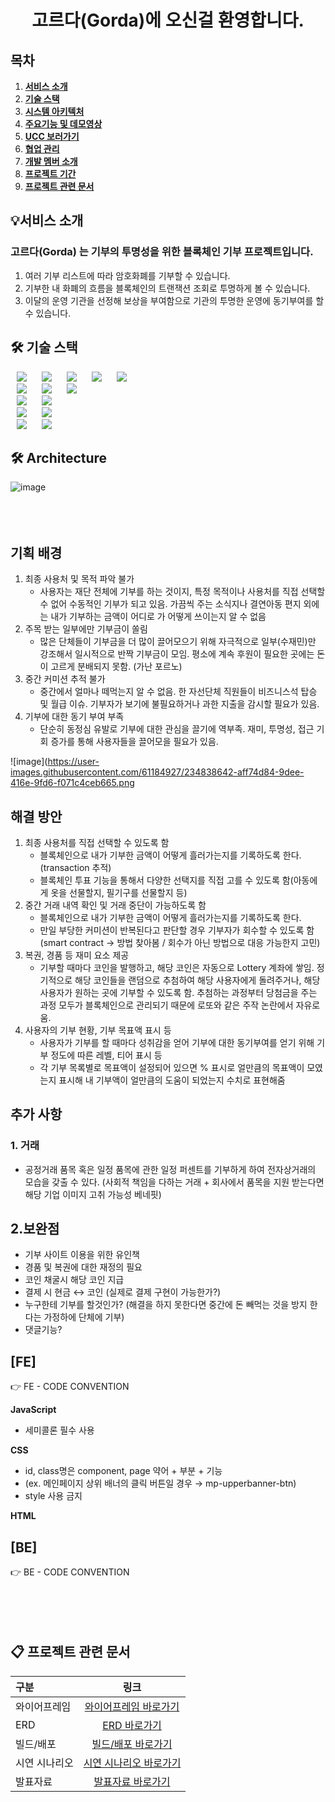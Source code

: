 <div align="center">
<h1> 고르다(Gorda)에 오신걸 환영합니다.</h1>
</div>

## 목차

1. [**서비스 소개**](#1)
2. [**기술 스택**](#2)
3. [**시스템 아키텍처**](#3)
4. [**주요기능 및 데모영상**](#4)
5. [**UCC 보러가기**](#5)
6. [**협업 관리**](#6)
7. [**개발 멤버 소개**](#7)
8. [**프로젝트 기간**](#8)
9. [**프로젝트 관련 문서**](#9)

<div id="1"> </div>

## 💡서비스 소개
### 고르다(Gorda) 는 기부의 투명성을 위한 블록체인 기부 프로젝트입니다.

1. 여러 기부 리스트에 따라 암호화폐를 기부할 수 있습니다.<br>
2. 기부한 내 화폐의 흐름을 블록체인의 트랜잭션 조회로 투명하게 볼 수 있습니다.<br>
3. 이달의 운영 기관을 선정해 보상을 부여함으로 기관의 투명한 운영에 동기부여를 할 수 있습니다.


<div id="2"></div>

## 🛠️ 기술 스택

<img src="https://img.shields.io/badge/Java-FF7800?style=for-the-badge&logo=Java&logoColor=white" style="height : auto; margin-left : 10px; margin-right : 10px;"/>
<img src="https://img.shields.io/badge/Spring Security-6DB33F?style=for-the-badge&logo=Spring Security&logoColor=white" style="height : auto; margin-left : 10px; margin-right : 10px;"/>
<img src="https://img.shields.io/badge/Spring Boot-6DB33F?style=for-the-badge&logo=Spring Boot&logoColor=white" style="height : auto; margin-left : 10px; margin-right : 10px;"/>
<img src="https://img.shields.io/badge/JSON Web Tokens-000000?style=for-the-badge&logo=JSON Web Tokens&logoColor=white" style="height : auto; margin-left : 10px; margin-right : 10px;"/>

<img src="https://img.shields.io/badge/Amazon S3-569A31?style=for-the-badge&logo=Amazon S3&logoColor=white" style="height : auto; margin-left : 10px; margin-right : 10px;"/>
<br>
<img src="https://img.shields.io/badge/Ubuntu-E95420?style=for-the-badge&logo=Ubuntu&logoColor=white" style="height : auto; margin-left : 10px; margin-right : 10px;"/>
<img src="https://img.shields.io/badge/Gradle-02303A?style=for-the-badge&logo=Gradle&logoColor=white" style="height : auto; margin-left : 10px; margin-right : 10px;"/>
<img src="https://img.shields.io/badge/Nginx-009639?style=for-the-badge&logo=NGINX&logoColor=white" style="height : auto; margin-left : 10px; margin-right : 10px;"/>

<br>
<img src="https://img.shields.io/badge/React-61DAFB?style=for-the-badge&logo=React&logoColor=white" style="height : auto; margin-left : 10px; margin-right : 10px;"/>
<img src="https://img.shields.io/badge/Node.js-339939?style=for-the-badge&logo=Node.js&logoColor=white" style="height : auto; margin-left : 10px; margin-right : 10px;"/>

<br>
<img src="https://img.shields.io/badge/Jira-0052CC?style=for-the-badge&logo=Jira&logoColor=white" style="height : auto; margin-left : 10px; margin-right : 10px;"/>
<img src="https://img.shields.io/badge/GitLab-FCA121?style=for-the-badge&logo=GitLab&logoColor=white" style="height : auto; margin-left : 10px; margin-right : 10px;"/>

<br>
<img src="https://img.shields.io/badge/Solidity-363636?style=for-the-badge&logo=Solidity&logoColor=white" style="height : auto; margin-left : 10px; margin-right : 10px;"/>
<img src="https://img.shields.io/badge/Ethereum-3C3C3D?style=for-the-badge&logo=Ethereum&logoColor=white" style="height : auto; margin-left : 10px; margin-right : 10px;"/>

<br/>


<div id="3"> </div>

## 🛠 Architecture
![image](/uploads/130e82d3f709b13d07521d1df2f362a2/image.png)
<br><br><br><br>


## 기획 배경

1. 최종 사용처 및 목적 파악 불가
    - 사용자는 재단 전체에 기부를 하는 것이지, 특정 목적이나 사용처를 직접 선택할 수 없어 수동적인 기부가 되고 있음. 가끔씩 주는 소식지나 결연아동 편지 외에는 내가 기부하는 금액이 어디로 가 어떻게 쓰이는지 알 수 없음
2. 주목 받는 일부에만 기부금이 쏠림
    - 많은 단체들이 기부금을 더 많이 끌어모으기 위해 자극적으로 일부(수재민)만 강조해서 일시적으로 반짝 기부금이 모임. 평소에 계속 후원이 필요한 곳에는 돈이 고르게 분배되지 못함. (가난 포르노)
3. 중간 커미션 추적 불가
    - 중간에서 얼마나 떼먹는지 알 수 없음. 한 자선단체 직원들이 비즈니스석 탑승 및 월급 이슈. 기부자가 보기에 불필요하거나 과한 지출을 감시할 필요가 있음.
4. 기부에 대한 동기 부여 부족
    - 단순히 동정심 유발로 기부에 대한 관심을 끌기에 역부족. 재미, 투명성, 접근 기회 증가를 통해 사용자들을 끌어모을 필요가 있음.
    
    
 ![image](https://user-images.githubusercontent.com/61184927/234838642-aff74d84-9dee-416e-9fd6-f071c4ceb665.png


## 해결 방안

1. 최종 사용처를 직접 선택할 수 있도록 함
    - 블록체인으로 내가 기부한 금액이 어떻게 흘러가는지를 기록하도록 한다.(transaction 추적)
    - 블록체인 투표 기능을 통해서 다양한 선택지를 직접 고를 수 있도록 함(아동에게 옷을 선물할지, 필기구를 선물할지 등)
2. 중간 거래 내역 확인 및 거래 중단이 가능하도록 함
    - 블록체인으로 내가 기부한 금액이 어떻게 흘러가는지를 기록하도록 한다.
    - 만일 부당한 커미션이 반복된다고 판단할 경우 기부자가 회수할 수 있도록 함(smart contract → 방법 찾아봄 / 회수가 아닌 방법으로 대응 가능한지 고민)
3. 복권, 경품 등 재미 요소 제공
    - 기부할 때마다 코인을 발행하고, 해당 코인은 자동으로 Lottery 계좌에 쌓임. 정기적으로 해당 코인들을 랜덤으로 추첨하여 해당 사용자에게 돌려주거나, 해당 사용자가 원하는 곳에 기부할 수 있도록 함. 추첨하는 과정부터 당첨금을 주는 과정 모두가 블록체인으로 관리되기 때문에 로또와 같은 주작 논란에서 자유로움.
4. 사용자의 기부 현황, 기부 목표액 표시 등
    - 사용자가 기부를 할 때마다 성취감을 얻어 기부에 대한 동기부여를 얻기 위해 기부 정도에 따른 레벨, 티어 표시 등
    - 각 기부 목록별로 목표액이 설정되어 있으면 % 표시로 얼만큼의 목표액이 모였는지 표시해 내 기부액이 얼만큼의 도움이 되었는지 수치로 표현해줌
    

## 추가 사항

### 1. 거래

- 공정거래 품목 혹은 일정 품목에 관한 일정 퍼센트를 기부하게 하여 전자상거래의 모습을 갖출 수 있다.  (사회적 책임을 다하는 거래 + 회사에서 품목을 지원 받는다면 해당 기업 이미지 고취 가능성 베네핏)

## 2.보완점

- 기부 사이트 이용을 위한 유인책
- 경품 및 복권에 대한 재정의 필요
- 코인 채굴시 해당 코인 지급
- 결제 시 현금 ↔ 코인 (실제로 결제 구현이 가능한가?)
- 누구한테 기부를 할것인가? (해결을 하지 못한다면 중간에 돈 빼먹는 것을 방지 한다는 가정하에 단체에 기부)
- 댓글기능?

## [FE]

<aside>
👉 FE - CODE CONVENTION

**JavaScript**

- 세미콜론 필수 사용

**CSS**

- id, class명은 component, page 약어 + 부분 + 기능
- (ex. 메인페이지 상위 배너의 클릭 버튼일 경우 → mp-upperbanner-btn)
- style 사용 금지

**HTML**

</aside>

## [BE]

<aside>
👉 BE - CODE CONVENTION

</aside>
<br><br><br><br>


<div id="9"> </div>

## 📋 프로젝트 관련 문서
|  구분  |  링크  |
| :--------------- | :---------------: |
| 와이어프레임 | [와이어프레임 바로가기](https://www.figma.com/file/hbTk2ngvOrDZza6Yd77ITF/Design?node-id=0%3A1) |
| ERD | [ERD 바로가기](https://drive.google.com/file/d/1oD8cfmZEBlzzR1WNFogGE_1ST0NcnZqT/view?usp=sharing) |
| 빌드/배포 | [빌드/배포 바로가기]() |
| 시연 시나리오 | [시연 시나리오 바로가기]() |
| 발표자료 | [발표자료 바로가기]() |
